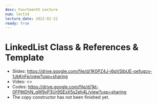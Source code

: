 ```yaml
---
desc: Fourteenth Lecture
num: lect14
lecture_date: 2022-02-22
ready: true
---
```


# LinkedList Class & References & Template

* Slides: <https://drive.google.com/file/d/1K0PZ4J-j6qVSIbUE-oefugcy-1JkKnFp/view?usp=sharing>
* Video: <>
* Codes: <https://drive.google.com/file/d/1kt-0FP8tDhN_gW9xP3Ur9SEsX5s2eh4L/view?usp=sharing>
* The copy constructor has not been finished yet.
